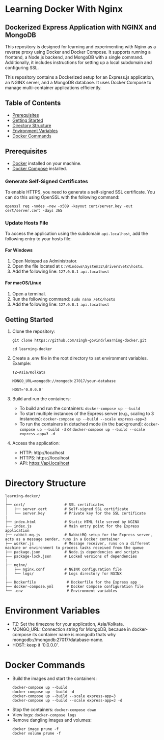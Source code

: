 # Learning Docker With Nginx

## Dockerized Express Application with NGINX and MongoDB

This repository is designed for learning and experimenting with Nginx as a reverse proxy using Docker and Docker Compose. It supports running a frontend, a Node.js backend, and MongoDB with a single command. Additionally, it includes instructions for setting up a local subdomain and configuring SSL.

This repository contains a Dockerized setup for an Express.js application, an NGINX server, and a MongoDB database. It uses Docker Compose to manage multi-container applications efficiently.

## Table of Contents
- [Prerequisites](#prerequisites)
- [Getting Started](#getting-started)
- [Directory Structure](#directory-structure)
- [Environment Variables](#environment-variables)
- [Docker Commands](#docker-commands)

## Prerequisites
- [Docker](https://www.docker.com/get-started) installed on your machine.
- [Docker Compose](https://docs.docker.com/compose/install/) installed.

### Generate Self-Signed Certificates
To enable HTTPS, you need to generate a self-signed SSL certificate. You can do this using OpenSSL with the following command:

```
openssl req -nodes -new -x509 -keyout cert/server.key -out cert/server.cert -days 365
```

### Update Hosts File
To access the application using the subdomain `api.localhost`, add the following entry to your hosts file:
#### For Windows
  1. Open Notepad as Administrator.
  2. Open the file located at `C:\Windows\System32\drivers\etc\hosts`.
  3. Add the following line: `127.0.0.1 api.localhost`

#### For macOS/Linux
  1. Open a terminal.
  2. Run the following command: `sudo nano /etc/hosts`
  3. Add the following line: `127.0.0.1 api.localhost`

## Getting Started

1. Clone the repository:
   
   ```
   git clone https://github.com/singh-govind/learning-docker.git
   
   cd learning-docker
   ```

3. Create a .env file in the root directory to set environment variables. Example:

   ```
   TZ=Asia/Kolkata

   MONGO_URL=mongodb://mongodb:27017/your-database

   HOST='0.0.0.0'
   ```

5. Build and run the containers:
   - To build and run the containers: `docker-compose up --build`
   - To start multiple instances of the Express server (e.g., scaling to 3 instances): `docker-compose up --build --scale express-app=3`
   - To run the containers in detached mode (in the background): `docker-compose up --build -d` or `docker-compose up --build --scale express-app=3 -d`
   
6. Access the application:
   - HTTP: http://localhost
   - HTTPS: https://localhost
   - API: https://api.localhost

# Directory Structure
    learning-docker/
    │
    ├── cert/                  # SSL certificates
    │   ├── server.cert        # Self-signed SSL certificate
    │   └── server.key         # Private key for the SSL certificate
    |
    ├── index.html             # Static HTML file served by NGINX
    ├── index.js               # Main entry point for the Express application
    ├── rabbit-mq.js           # RabbitMQ setup for the Express server, acts as a message sender, runs in a Docker container
    ├── worker.js              # Message receiver, runs on a different machine or environment to process tasks received from the queue
    ├── package.json           # Node.js dependencies and scripts
    ├── package-lock.json      # Locked versions of dependencies
    |
    ├── nginx/
    │   ├── nginx.conf         # NGINX configuration file
    │   └── logs/              # Logs directory for NGINX
    |
    ├── Dockerfile              # Dockerfile for the Express app
    ├── docker-compose.yml      # Docker Compose configuration file
    └── .env                    # Environment variables

# Environment Variables
    
  - TZ: Set the timezone for your application, Asia/Kolkata.
  - MONGO_URL: Connection string for MongoDB, because in docker-compose its container name is mongodb thats why mongodb://mongodb:27017/database-name.
  - HOST: keep it '0.0.0.0'.

# Docker Commands
  - Build the images and start the containers: 
    ```
    docker-compose up --build
    docker-compose up --build -d
    docker-compose up --build --scale express-app=3
    docker-compose up --build --scale express-app=3 -d
    ```
  - Stop the containers: `docker-compose down`
  - View logs: `docker-compose logs`
  - Remove dangling images and volumes:
    ```
    docker image prune -f
    docker volume prune -f
    ```
    

